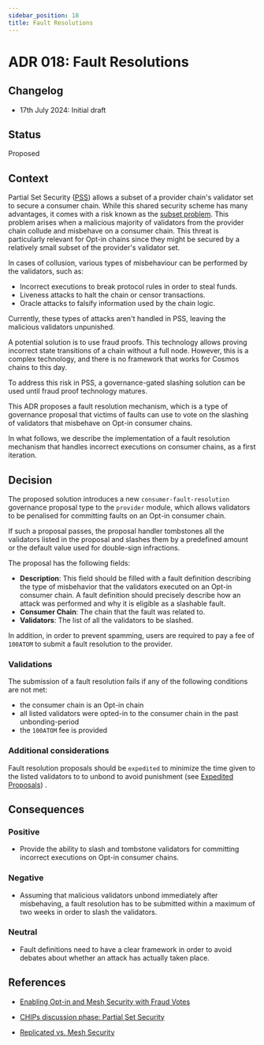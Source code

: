 ```yaml
---
sidebar_position: 18
title: Fault Resolutions
---
```

# ADR 018: Fault Resolutions

## Changelog
* 17th July 2024: Initial draft

## Status

Proposed

## Context

Partial Set Security ([PSS](./adr-015-partial-set-security.md)) allows a subset of a provider chain's validator set to secure a consumer chain.
 While this shared security scheme has many advantages, it comes with a risk known as the
 [subset problem](https://informal.systems/blog/replicated-vs-mesh-security#risks-of-opt-in-security-also-known-as-ics-v-2).
 This problem arises when a malicious majority of validators from the provider chain collude and misbehave on a consumer chain.
 This threat is particularly relevant for Opt-in chains since they might be secured by a relatively small subset of the provider's validator set.  

In cases of collusion, various types of misbehaviour can be performed by the validators, such as:

* Incorrect executions to break protocol rules in order to steal funds.
* Liveness attacks to halt the chain or censor transactions.
* Oracle attacks to falsify information used by the chain logic.

Currently, these types of attacks aren't handled in PSS, leaving the malicious validators unpunished.

A potential solution is to use fraud proofs. This technology allows proving incorrect state transitions of a chain without a full node.
 However, this is a complex technology, and there is no framework that works for Cosmos chains to this day.


To address this risk in PSS, a governance-gated slashing solution can be used until fraud proof technology matures.


This ADR proposes a fault resolution mechanism, which is a type of governance proposal that victims of faults can use to vote on the
 slashing of validators that misbehave on Opt-in consumer chains.

In what follows, we describe the implementation of a fault resolution mechanism that handles incorrect executions on consumer chains,
 as a first iteration.


## Decision

The proposed solution introduces a new `consumer-fault-resolution` governance proposal type to the `provider` module, which allows
 validators to be penalised for committing faults on an Opt-in consumer chain.

If such a proposal passes, the proposal handler tombstones all the validators listed in the proposal and slashes them by a predefined
 amount or the default value used for double-sign infractions.

The proposal has the following fields:

- **Description**: This field should be filled with a fault definition describing the type of misbehavior that the validators executed
 on an Opt-in consumer chain. A fault definition should precisely describe how an attack was performed and why it is eligible as a slashable fault.
- **Consumer Chain**: The chain that the fault was related to.
- **Validators**: The list of all the validators to be slashed.

In addition, in order to prevent spamming, users are required to pay a fee of `100ATOM` to submit a fault resolution to the provider.

### Validations

The submission of a fault resolution fails if any of the following conditions are not met:

- the consumer chain is an Opt-in chain
- all listed validators were opted-in to the consumer chain in the past unbonding-period
- the `100ATOM` fee is provided

### Additional considerations

Fault resolution proposals should be `expedited`  to minimize the time given to the listed validators to
to unbond to avoid punishment (see [Expedited Proposals](https://docs.cosmos.network/v0.50/build/modules/gov#expedited-proposals)) .


## Consequences

### Positive

- Provide the ability to slash and tombstone validators for committing incorrect executions on Opt-in consumer chains.

### Negative

- Assuming that malicious validators unbond immediately after misbehaving, a fault resolution has to be submitted within a maximum
 of two weeks in order to slash the validators.

### Neutral

- Fault definitions need to have a clear framework in order to avoid debates about whether an attack has actually taken place.  

## References

 <!-- TODO: add Fault Resolution CHIPs discussion here when it's published -->

* [Enabling Opt-in and Mesh Security with Fraud Votes](https://forum.cosmos.network/t/enabling-opt-in-and-mesh-security-with-fraud-votes/10901)

* [CHIPs discussion phase: Partial Set Security](https://forum.cosmos.network/t/chips-discussion-phase-partial-set-security-updated/11775)

* [Replicated vs. Mesh Security](https://informal.systems/blog/replicated-vs-mesh-security#risks-of-opt-in-security-also-known-as-ics-v-2)



